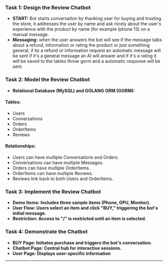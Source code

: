 ### Task 1: Design the Review Chatbot

- **START:** Bot starts conversation by thanking user for buying and trusting the store, it addresses the user by name and ask nicely about the user's experience with the product by name (for example Iphone 13) on a manual message.
- **Messaging:** when the user answers the bot will see if the message talks about a refund, information or rating the product or just something general, if its a refund or information request an automatic message will be sent if it's a general message an AI will answer and if it's a rating it will be saved to the tables throw gorm and a automatic response will be sent.

### Task 2: Model the Review Chatbot

- **Relational Database (MySQL) and GOLANG ORM (GORM):**

#### Tables:
- Users
- Conversations
- Orders
- OrderItems
- Reviews

#### Relationships:
- Users can have multiple Conversations and Orders.
- Conversations can have multiple Messages.
- Orders can have multiple OrderItems.
- OrderItems can have multiple Reviews.
- Reviews link back to both Users and OrderItems.

### Task 3: Implement the Review Chatbot

- **Demo Items: Includes three sample items (Phone, GPU, Monitor).**
- **User Flow: Users select an item and click "BUY," triggering the bot's initial message.**
- **Restriction: Access to "/" is restricted until an item is selected.**

### Task 4: Demonstrate the Chatbot

- **BUY Page: Initiates purchase and triggers the bot's conversation.**
- **Chatbot Page: Central hub for interactive sessions.**
- **User Page: Displays user-specific information**

---
